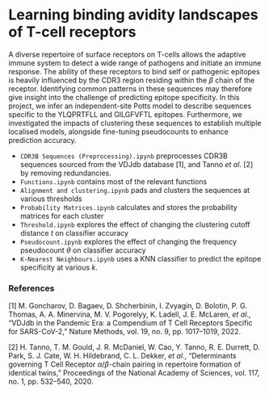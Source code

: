# Learning binding avidity landscapes of T-cell receptors

A diverse repertoire of surface receptors on T-cells allows the adaptive immune system to detect a wide range of pathogens and initiate an immune response. The ability of these receptors to bind self or pathogenic epitopes is heavily influenced by the CDR3 region residing within the $\beta$ chain of the receptor. Identifying common patterns in these sequences may therefore give insight into the challenge of predicting epitope specificity. In this project, we infer an independent-site Potts model to describe sequences specific to the YLQPRTFLL and GILGFVFTL epitopes. Furthermore, we investigated the impacts of clustering these sequences to establish multiple localised models, alongside fine-tuning pseudocounts to enhance prediction accuracy.

- `CDR3B Sequences (Preprocessing).ipynb` preprocesses CDR3B sequences sourced from the VDJdb database [1], and Tanno *et al*. [2] by removing redundancies.
- `Functions.ipynb` contains most of the relevant functions
- `Alignment and clustering.ipynb` pads and clusters the sequences at various thresholds
- `Probability Matrices.ipynb` calculates and stores the probability matrices for each cluster
- `Threshold.ipynb` explores the effect of changing the clustering cutoff distance $t$ on classifier accuracy
- `Pseudocount.ipynb` explores the effect of changing the frequency pseudocount $\theta$ on classifier accuracy
- `K-Nearest Neighbours.ipynb` uses a KNN classifier to predict the epitope specificity at various $k$.


### References 

[1] M. Goncharov, D. Bagaev, D. Shcherbinin, I. Zvyagin, D. Bolotin, P. G. Thomas, A. A. Minervina, M. V. Pogorelyy, K. Ladell, J. E. McLaren, *et al*., “VDJdb in the Pandemic Era: a Compendium of T Cell Receptors Specific for SARS-CoV-2,” Nature Methods, vol. 19, no. 9, pp. 1017–1019, 2022.

[2] H. Tanno, T. M. Gould, J. R. McDaniel, W. Cao, Y. Tanno, R. E. Durrett, D. Park,
S. J. Cate, W. H. Hildebrand, C. L. Dekker, *et al*., “Determinants governing T Cell
Receptor $\alpha$/$\beta$-chain pairing in repertoire formation of identical twins,” Proceedings
of the National Academy of Sciences, vol. 117, no. 1, pp. 532–540, 2020.

